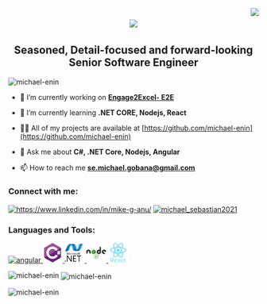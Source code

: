 <img align="right" src = "https://visitor-badge.laobi.icu/badge?page_id=Michael-enin.Michael-enin" />
<h3 align="center">
  <img src="https://readme-typing-svg.herokuapp.com/?font=Righteous&size=50&center=true&vCenter=true&width=700&height=100&duration=6000&lines=Hi+There!%20+%20I%27m%20Michael%20Gobena"/>
</h3>
<h2 align="center";background="green">
  Seasoned, Detail-focused and forward-looking <b>Senior Software Engineer</b>
</h2>
<p align="left"> <img src="https://komarev.com/ghpvc/?username=michael-enin&label=Profile%20views&color=0e75b6&style=flat" alt="michael-enin" /> </p>

- 🔭 I’m currently working on <a href="https://www.engage2excel.com/" target="_blank">**Engage2Excel- E2E**</a>

- 🌱 I’m currently learning **.NET CORE, Nodejs, React**

- 👨‍💻 All of my projects are available at [https://github.com/michael-enin](https://github.com/michael-enin)

- 💬 Ask me about **C#, .NET Core, Nodejs, Angular**

- 📫 How to reach me **se.michael.gobana@gmail.com**            


<h3 align="left">Connect with me:</h3>
<p align="left">
<a href="https://www.linkedin.com/in/mike-g-anu/" target="_blank"><img align="center" src="https://raw.githubusercontent.com/rahuldkjain/github-profile-readme-generator/master/src/images/icons/Social/linked-in-alt.svg" alt="https://www.linkedin.com/in/mike-g-anu/" target="_blank" height="30" width="40" /></a>
<a href="https://instagram.com/michael_sebastian2021" target="_blank"><img align="center" src="https://raw.githubusercontent.com/rahuldkjain/github-profile-readme-generator/master/src/images/icons/Social/instagram.svg" alt="michael_sebastian2021" height="30" width="40" /></a>
</p>

<h3 align="left">Languages and Tools:</h3>
<p align="left"> <a href="https://angular.io" target="_blank" rel="noreferrer"> <img src="https://angular.io/assets/images/logos/angular/angular.svg" alt="angular" width="40" height="40"/> </a> <a href="https://www.w3schools.com/cs/" target="_blank" rel="noreferrer"> <img src="https://raw.githubusercontent.com/devicons/devicon/master/icons/csharp/csharp-original.svg" alt="csharp" width="40" height="40"/> </a><a href="https://dotnet.microsoft.com/" target="_blank" rel="noreferrer"> <img src="https://raw.githubusercontent.com/devicons/devicon/master/icons/dot-net/dot-net-original-wordmark.svg" alt="dotnet" width="40" height="40"/> </a><a href="https://nodejs.org" target="_blank" rel="noreferrer"> <img src="https://raw.githubusercontent.com/devicons/devicon/master/icons/nodejs/nodejs-original-wordmark.svg" alt="nodejs" width="40" height="40"/> </a> <a href="https://reactjs.org/" target="_blank" rel="noreferrer"> <img src="https://raw.githubusercontent.com/devicons/devicon/master/icons/react/react-original-wordmark.svg" alt="react" width="40" height="40"/> </a></p>

<p><img align="left" src="https://github-readme-stats.vercel.app/api/top-langs?username=michael-enin&show_icons=true&locale=en&layout=compact" alt="michael-enin" /></p>

<p>&nbsp;<img align="center" src="https://github-readme-stats.vercel.app/api?username=michael-enin&show_icons=true&locale=en" alt="michael-enin" /></p>

<p><img align="center" src="https://github-readme-streak-stats.herokuapp.com/?user=michael-enin&" alt="michael-enin" /></p>

